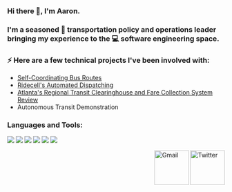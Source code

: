 
### Hi there 👋, I'm Aaron.

### I'm a seasoned 🚌 transportation policy and operations leader bringing my experience to the 💻 software engineering space.  

### ⚡ Here are a few technical projects I've been involved with:
- [Self-Coordinating Bus Routes](https://www2.isye.gatech.edu/~jjb/papers/Bartholdi-Eisenstein-2011.pdf)
- [Ridecell's Automated Dispatching](https://nique.net/news/2010/01/21/new-technology-to-be-used-in-stingerettes/)
- [Atlanta's Regional Transit Clearinghouse and Fare Collection System Review](https://cdn.atlantaregional.org/wp-content/uploads/rtc-summary-notes-03102016.pdf)
- Autonomous Transit Demonstration

### Languages and Tools:
<p>
<img src="https://img.icons8.com/color/35/000000/python.png">
<img src="https://img.icons8.com/color/35/000000/javascript--v1.png"/> 
<img src="https://img.icons8.com/fluency/35/000000/visual-studio-code-2019.png"/>
<img src="https://img.icons8.com/color/35/000000/pycharm.png"/>
<img src="https://img.icons8.com/color/35/000000/github.png"/> 
<img src="https://img.icons8.com/color/35/000000/slack.png"/>

</p>


<a href="https://www.linkedin.com/in/aaronwfowler/" target="_blank"><img src="https://cdn4.iconfinder.com/data/icons/social-media-outline-17/64/LinkedIn-social-media-portfolio-job-512.png" height="80px" width="80px" alt="Twitter" align="right"></a><a href="mailto:aaronwfowler@gmail.com" target="_blank"><img src="https://cdn1.iconfinder.com/data/icons/logos-brands-1/24/logo_brand_brands_logos_gmail-256.png" height="80px" width="80px" alt="Gmail" align="right"></a>
